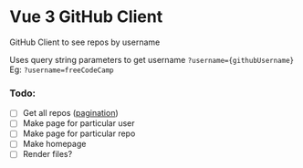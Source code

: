# Vue 3 GitHub Client
GitHub Client to see repos by username

Uses query string parameters to get username
`?username={githubUsername}`
Eg: `?username=freeCodeCamp`

### Todo:
- [ ] Get all repos ([pagination](https://docs.github.com/en/rest/guides/traversing-with-pagination))
- [ ] Make page for particular user
- [ ] Make page for particular repo
- [ ] Make homepage
- [ ] Render files?
